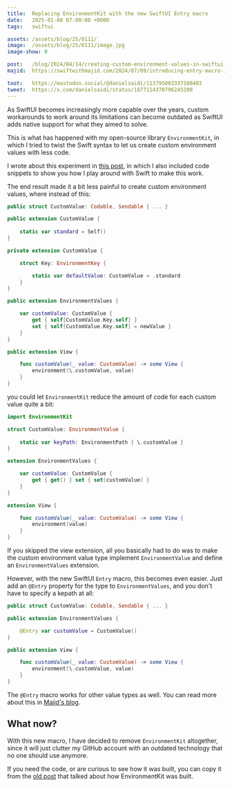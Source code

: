 ```yaml
---
title:  Replacing EnvironmentKit with the new SwiftUI Entry macro
date:   2025-01-08 07:00:00 +0000
tags:   swiftui

assets: /assets/blog/25/0111/
image:  /assets/blog/25/0111/image.jpg
image-show: 0

post:   /blog/2024/04/14/creating-custom-environment-values-in-swiftui
majid:  https://swiftwithmajid.com/2024/07/09/introducing-entry-macro-in-swiftui/

toot:   https://mastodon.social/@danielsaidi/113795003337180403
tweet:  https://x.com/danielsaidi/status/1877114370796245200
---
```


As SwiftUI becomes increasingly more capable over the years, custom workarounds to work around its limitations can become outdated as SwiftUI adds native support for what they aimed to solve. 

This is what has happened with my open-source library `EnvironmentKit`, in which I tried to twist the Swift syntax to let us create custom environment values with less code.

I wrote about this experiment in [this post]({{page.post}}), in which I also included code snippets to show you how I play around with Swift to make this work.

The end result made it a bit less painful to create custom environment values, where instead of this:

```swift
public struct CustomValue: Codable, Sendable { ... }

public extension CustomValue {
    
    static var standard = Self()
}

private extension CustomValue {

    struct Key: EnvironmentKey {

        static var defaultValue: CustomValue = .standard
    }
}

public extension EnvironmentValues {

    var customValue: CustomValue {
        get { self[CustomValue.Key.self] }
        set { self[CustomValue.Key.self] = newValue }
    }
}

public extension View {

    func customValue(_ value: CustomValue) -> some View {
        environment(\.customValue, value)
    }
}
```

you could let `EnvironmentKit` reduce the amount of code for each custom value quite a bit:

```swift
import EnvironmentKit

struct CustomValue: EnvironmentValue { 
    
    static var keyPath: EnvironmentPath { \.customValue }    
}

extension EnvironmentValues {

    var customValue: CustomValue {
        get { get() } set { set(customValue) }
    }
}

extension View {

    func customValue(_ value: CustomValue) -> some View {
        environment(value)
    }
}
```

If you skipped the view extension, all you basically had to do was to make the custom environment value type implement `EnvironmentValue` and define an `EnvironmentValues` extension.

However, with the new SwiftUI `Entry` macro, this becomes even easier. Just add an `@Entry` property for the type to `EnvironmentValues`, and you don't have to specify a kepath at all:

```swift
public struct CustomValue: Codable, Sendable { ... }

public extension EnvironmentValues {

    @Entry var customValue = CustomValue()
}

public extension View {

    func customValue(_ value: CustomValue) -> some View {
        environment(\.customValue, value)
    }
}
```

The `@Entry` macro works for other value types as well. You can read more about this in [Majid's blog]({{page.majid}}).


## What now?

With this new macro, I have decided to remove `EnvironmentKit` altogether, since it will just clutter my GitHub account with an outdated technology that no one should use anymore.

If you need the code, or are curious to see how it was built, you can copy it from the [old post]({{page.post}}) that talked about how EnvironmentKit was built.